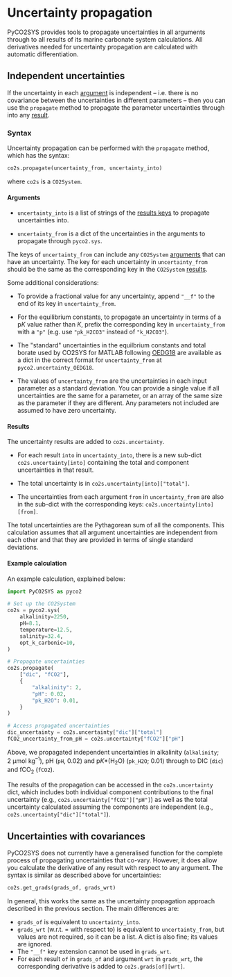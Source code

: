 # Uncertainty propagation

PyCO2SYS provides tools to propagate uncertainties in all arguments through to all results of its marine carbonate system calculations.  All derivatives needed for uncertainty propagation are calculated with automatic differentiation.

## Independent uncertainties

If the uncertainty in each [argument](detail.md/#arguments) is independent – i.e. there is no covariance between the uncertainties in different parameters – then you can use the `propagate` method to propagate the parameter uncertainties through into any [result](detail.md/#results).

### Syntax

Uncertainty propagation can be performed with the `propagate` method, which has the syntax:

```python
co2s.propagate(uncertainty_from, uncertainty_into)
```

where `co2s` is a `CO2System`.

#### Arguments

  * `uncertainty_into` is a list of strings of the [results keys](detail.md/#results) to propagate uncertainties into.

  * `uncertainty_from` is a dict of the uncertainties in the arguments to propagate through `pyco2.sys`.

The keys of `uncertainty_from` can include any `CO2System` [arguments](detail.md/#arguments) that can have an uncertainty.  The key for each uncertainty in `uncertainty_from` should be the same as the corresponding key in the `CO2System` [results](detail.md/#results).

Some additional considerations:

  * To provide a fractional value for any uncertainty, append `"__f"` to the end of its key in `uncertainty_from`.

  * For the equilibrium constants, to propagate an uncertainty in terms of a p<i>K</i> value rather than <i>K</i>, prefix the corresponding key in `uncertainty_from` with a `"p"` (e.g. use `"pk_H2CO3"` instead of `"k_H2CO3"`).

  * The "standard" uncertainties in the equilbrium constants and total borate used by CO2SYS for MATLAB following [OEDG18](refs.md/#o) are available as a dict in the correct format for `uncertainty_from` at `pyco2.uncertainty_OEDG18`.

  * The values of `uncertainty_from` are the uncertainties in each input parameter as a standard deviation.  You can provide a single value if all uncertainties are the same for a parameter, or an array of the same size as the parameter if they are different.  Any parameters not included are assumed to have zero uncertainty.

#### Results

The uncertainty results are added to `co2s.uncertainty`.
    
  * For each result `into` in `uncertainty_into`, there is a new sub-dict `co2s.uncertainty[into]` containing the total and component uncertainties in that result.

  * The total uncertainty is in `co2s.uncertainty[into]["total"]`.

  * The uncertainties from each argument `from` in `uncertainty_from` are also in the sub-dict with the corresponding keys: `co2s.uncertainty[into][from]`.

The total uncertainties are the Pythagorean sum of all the components.  This calculation assumes that all argument uncertainties are independent from each other and that they are provided in terms of single standard deviations.

#### Example calculation

An example calculation, explained below:

```python
import PyCO2SYS as pyco2

# Set up the CO2System
co2s = pyco2.sys(
    alkalinity=2250,
    pH=8.1,
    temperature=12.5,
    salinity=32.4,
    opt_k_carbonic=10,
)

# Propagate uncertainties
co2s.propagate(
    ["dic", "fCO2"],
    {
        "alkalinity": 2,
        "pH": 0.02,
        "pk_H2O": 0.01,
    }
)

# Access propagated uncertainties
dic_uncertainty = co2s.uncertainty["dic"]["total"]
fCO2_uncertainty_from_pH = co2s.uncertainty["fCO2"]["pH"]
```

Above, we propagated independent uncertainties in alkalinity (`alkalinity`; 2&nbsp;µmol&nbsp;kg<sup>–1</sup>), pH (`pH`, 0.02) and p<i>K</i>*(H<sub>2</sub>O) (`pk_H2O`; 0.01) through to DIC (`dic`) and fCO<sub>2</sub> (`fCO2`).

The results of the propagation can be accessed in the `co2s.uncertainty` dict, which includes both individual component contributions to the final uncertainty (e.g., `co2s.uncertainty["fCO2"]["pH"]`) as well as the total uncertainty calculated assuming the components are independent (e.g., `co2s.uncertainty["dic"]["total"]`).

## Uncertainties with covariances

PyCO2SYS does not currently have a generalised function for the complete process of propagating uncertainties that co-vary.  However, it does allow you calculate the derivative of any result with respect to any argument.  The syntax is similar as described above for uncertainties:

```python
co2s.get_grads(grads_of, grads_wrt)
```

 In general, this works the same as the uncertainty propagation approach described in the previous section.  The main differences are:

  * `grads_of` is equivalent to `uncertainty_into`.
  * `grads_wrt` (w.r.t. = with respect to) is equivalent to `uncertainty_from`, but values are not required, so it can be a list.  A dict is also fine; its values are ignored.
  * The `"__f"` key extension cannot be used in `grads_wrt`.
  * For each result `of` in `grads_of` and argument `wrt` in `grads_wrt`, the corresponding derivative is added to `co2s.grads[of][wrt]`.
